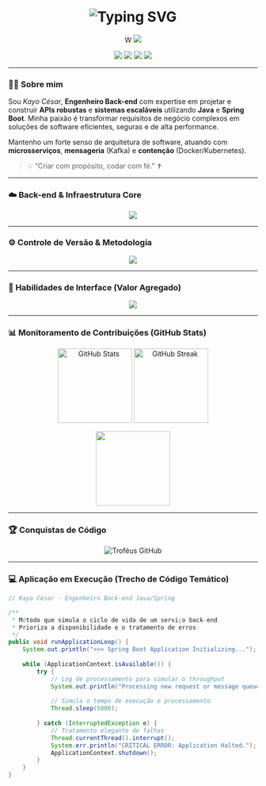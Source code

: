 <h1 align="center">
  <img src="https://readme-typing-svg.herokuapp.com?font=Fira+Code&pause=1000&color=007ACC&center=true&vCenter=true&width=480&lines=Olá%2C+sou+Kayo+César!;Engenheiro+Back-end+Java%2FSpring;Desenvolvedor+de+Sistemas+Escaláveis" alt="Typing SVG" />
</h1>

<p align="center">W
    <img src="https://img.shields.io/badge/Linguagem_Base-JAVA-007ACC?style=for-the-badge&logo=java&logoColor=white"/>
</p>

<p align="center">
  <a href="https://www.linkedin.com/in/kayo-césar-cavalcante-61767930a"><img src="https://img.shields.io/badge/-LinkedIn-%230077B5?style=for-the-badge&logo=linkedin&logoColor=white"/></a>
  <a href="https://www.instagram.com/kcscode/"><img src="https://img.shields.io/badge/-Instagram-%23E4405F?style=for-the-badge&logo=instagram&logoColor=white"/></a>
  <a href="https://www.tiktok.com/@kayocs?lang=pt-BR"><img src="https://img.shields.io/badge/-TikTok-%23000000?style=for-the-badge&logo=tiktok&logoColor=white"/></a>
  <a href="https://www.youtube.com/@akayocesar"><img src="https://img.shields.io/badge/-YouTube-%23FF0000?style=for-the-badge&logo=youtube&logoColor=white"/></a>
</p>

---

### 👨‍💻 Sobre mim
Sou *Kayo César*, **Engenheiro Back-end** com expertise em projetar e construir **APIs robustas** e **sistemas escaláveis** utilizando **Java** e **Spring Boot**. Minha paixão é transformar requisitos de negócio complexos em soluções de software eficientes, seguras e de alta performance.

Mantenho um forte senso de arquitetura de software, atuando com **microsserviços**, **mensageria** (Kafka) e **contenção** (Docker/Kubernetes).

> 💡 “Criar com propósito, codar com fé.” ✝️

---

### ☁️ Back-end & Infraestrutura Core
<p align="center">
  <img src="https://skillicons.dev/icons?i=java,spring,hibernate,maven,postgres,docker,kubernetes,jenkins,kafka,redis,aws,postman&theme=dark" />
</p>

---

### ⚙️ Controle de Versão & Metodologia
<p align="center">
  <img src="https://skillicons.dev/icons?i=git,github,vscode,jira,confluence,agile&theme=dark" />
</p>

---

### 🎨 Habilidades de Interface (Valor Agregado)
<p align="center">
  <img src="https://skillicons.dev/icons?i=react,js,html,css,sass,figma&theme=dark" />
</p>

---

### 📊 Monitoramento de Contribuições (GitHub Stats)
<p align="center">
  <img src="https://github-readme-stats.vercel.app/api?username=KcsDevStudio&show_icons=true&theme=tokyonight&hide_border=true&title_color=007ACC&icon_color=007ACC" alt="GitHub Stats" height="150"/>
  <img src="https://github-readme-streak-stats.herokuapp.com/?user=KcsDevStudio&theme=tokyonight&hide_border=true&stroke=007ACC&ring=007ACC" alt="GitHub Streak" height="150"/>
</p>

<p align="center">
  <img src="https://github-readme-stats.vercel.app/api/top-langs/?username=KcsDevStudio&layout=compact&theme=tokyonight&hide_border=true&title_color=007ACC&icon_color=007ACC" height="150"/>
</p>

---

### 🏆 Conquistas de Código
<p align="center">
  <img src="https://github-profile-trophy.vercel.app/?username=KcsDevStudio&theme=darkhub&no-frame=true&row=1&margin-w=10" alt="Troféus GitHub"/>
</p>

---

### 💻 Aplicação em Execução (Trecho de Código Temático)
```java
// Kayo César - Engenheiro Back-end Java/Spring

/**
 * Método que simula o ciclo de vida de um serviço back-end.
 * Prioriza a disponibilidade e o tratamento de erros.
 */
public void runApplicationLoop() {
    System.out.println(">>> Spring Boot Application Initializing...");
    
    while (ApplicationContext.isAvailable()) {
        try {
            // Log de processamento para simular o throughput
            System.out.println("Processing new request or message queue...");
            
            // Simula o tempo de execução e processamento
            Thread.sleep(5000); 
            
        } catch (InterruptedException e) {
            // Tratamento elegante de falhas
            Thread.currentThread().interrupt(); 
            System.err.println("CRITICAL ERROR: Application Halted.");
            ApplicationContext.shutdown();
        }
    }
}
